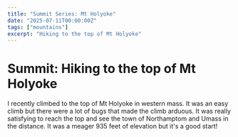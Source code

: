 ```yaml
---
title: "Summit Series: Mt Holyoke"
date: "2025-07-11T00:00:00Z"
tags: ["mountains"]
excerpt: "Hiking to the top of Mt Holyoke"
---
```


# Summit: Hiking to the top of Mt Holyoke

I recently climbed to the top of Mt Holyoke in western mass. It was an easy climb but there were a lot of bugs that made the climb arduous. It was really satisfying to reach the top and see the town of Northamptom and Umass in the distance. It was a meager 935 feet of elevation but it's a good start!


